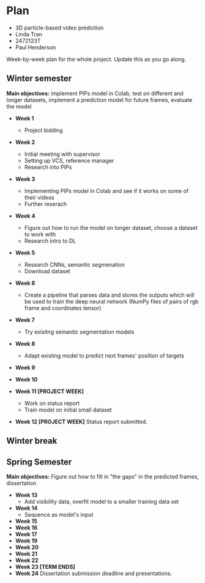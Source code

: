 # Plan

* 3D particle-based video prediction
* Linda Tran
* 2472123T
* Paul Henderson

Week-by-week plan for the whole project. Update this as you go along.

## Winter semester

__Main objectives:__ implement PIPs model in Colab, test on different and longer datasets, implement a prediction model for future frames, evaluate the model

* **Week 1**
  * Project bidding
* **Week 2**
  * Initial meeting with supervisor
  * Setting up VCS, reference manager
  * Research into PIPs
* **Week 3**
  * Implementing PIPs model in Colab and see if it works on some of their videos
  * Further reserach
* **Week 4**
  * Figure out how to run the model on longer dataset, choose a dataset to work with
  * Research intro to DL
* **Week 5**
  * Research CNNs, semantic segmenation
  * Download dataset
* **Week 6**
  * Create a pipeline that parses data and stores the outputs which will be used to train the deep neural network (NumPy files of pairs of rgb frame and coordinates tensor)

* **Week 7**
  * Try exisitng semantic segmentation models
* **Week 8**
  * Adapt existing model to predict next frames' position of targets
* **Week 9**

* **Week 10**
* **Week 11 [PROJECT WEEK]**
  * Work on status report
  * Train model on initial small dataset
* **Week 12 [PROJECT WEEK]** Status report submitted.

## Winter break

## Spring Semester

__Main objectives:__ Figure out how to fill in "the gaps" in the predicted frames, dissertation

* **Week 13**
  * Add visibility data, overfit model to a smaller training data set
* **Week 14**
  * Sequence as model's input
* **Week 15**
* **Week 16**
* **Week 17**
* **Week 19**
* **Week 20**
* **Week 21**
* **Week 22**
* **Week 23 [TERM ENDS]**
* **Week 24** Dissertation submission deadline and presentations.
